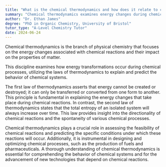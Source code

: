 ```yaml
---
title: "What is the chemical thermodynamics and how does it relate to chemical reactions?"
summary: "Chemical thermodynamics examines energy changes during chemical reactions and how these changes relate to the properties of matter."
author: "Dr. Ethan James"
degree: "PhD in Organic Chemistry, University of Bristol"
tutor_type: "A-Level Chemistry Tutor"
date: 2024-06-24
---
```


Chemical thermodynamics is the branch of physical chemistry that focuses on the energy changes associated with chemical reactions and their impact on the properties of matter.

This discipline examines how energy transformations occur during chemical processes, utilizing the laws of thermodynamics to explain and predict the behavior of chemical systems. 

The first law of thermodynamics asserts that energy cannot be created or destroyed; it can only be transferred or converted from one form to another. This principle is fundamental in explaining the energy changes that take place during chemical reactions. In contrast, the second law of thermodynamics states that the total entropy of an isolated system will always increase over time. This law provides insight into the directionality of chemical reactions and the spontaneity of various chemical processes.

Chemical thermodynamics plays a crucial role in assessing the feasibility of chemical reactions and predicting the specific conditions under which these reactions will occur. Additionally, it is instrumental in designing and optimizing chemical processes, such as the production of fuels and pharmaceuticals. A thorough understanding of chemical thermodynamics is essential for comprehending the behavior of chemical systems and for the advancement of new technologies that depend on chemical reactions.
    
